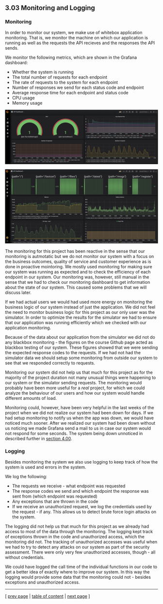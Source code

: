 ## 3.03 Monitoring and Logging

<!-- **Lecture notes**
- manual vs reactive vs proactive x
- whitebox vs blackbox monitoring x
- active vs passive x
- application monitoring x -->

### Monitoring
In order to monitor our system, we make use of whitebox application monitoring. That is, we monitor the machine on which our application is running as well as the requests the API recieves and the responses the API sends. 

We monitor the following metrics, which are shown in the Grafana dashboard:
- Whether the system is running
- The total number of requests for each endpoint
- The rate of requests to the system for each endpoint
- Number of responses we send for each status code and endpoint
- Average response time for each endpoint and status code
- CPU usage
- Memory usage

![Grafana Dashboard](../images/sc_grafana_dashboard.png)

![Grafana Dashboard](../images/sc_grafana_dashboard_2.png)

The monitoring for this project has been reactive in the sense that our monitoring is autmotatic but we do not monitor our system with a focus on the business outcomes, quality of service and customer experience as is done in proactive mointoring. We mostly used monitoring for making sure our system was running as expected and to check the efficiency of each endpoint in our system. Our monitoring was, however, still manual in the sense that we had to check our monitoring dashboard to get information about the state of our system. This caused some problems that we will discuss later.

If we had actual users we would had used more energy on monitoring the business logic of our system instead of just the application. We did not feel the need to monitor business logic for this project as our only user was the simulator. In order to optimize the results for the simulator we had to ensure that our application was running efficiently which we checked with our application monitoring. 

Because of the data about our application from the simulator we did not do any blackbox monitoring - the figures on the course Github page acted as blackbox testing of our system. These figures showed that we were sending the expected response codes to the requests. If we had not had the simulator data we should setup some monitoring from outside our system to see that we responded correctly to requests.

Monitoring our system did not help us that much for this project as for the majority of the project duration not many unusual things were happening to our system or the simulator sending requests. The monitoring would probably have been more useful for a *real* project, for which we could analyze the behaviour of our users and how our system would handle different amounts of load. 

Monitoring could, however, have been very helpful in the last weeks of the project when we did not realize our system had been down for days. If we had setup monitoring to notify us when the app was down, we would have noticed much sooner. After we realized our system had been down without us noticing we made Grafana send a mail to us in case our system would not respond for some seconds. The system being down unnoticed in described further in [section 4.00](../chapters/400_lessons_learned_perspective.md).

### Logging
Besides monitoring the system we also use logging to keep track of how the system is used and errors in the system. 

We log the following:
- The requests we receive - what endpoint was requested
- The response codes we send and which endpoint the response was sent from (which endpoint was requested)
- Any exceptions that are thrown in the code
- If we receive an unauthorized request, we log the credentials used by the request - if any. This allows us to detect brute force login attacks on the system.

The logging did not help us that much for this project as we already had access to most of the data through the monitoring. The logging kept track of exceptions thrown in the code and unauthorized access, which the monitoring did not. The tracking of unauthorized accesses was useful when we had to try to detect any attacks on our system as part of the security assessment. There were only very few unauthorized accesses, though - all without credentials.

We could have logged the call time of the individual functions in our code to get a better idea of exactly where to improve our system. In this way the logging would provide some data that the monitoring could not - besides exceptions and unauthorized access. 

---
[ [prev page](../chapters/302_ci_dc_chain_tools.md) | [table of content](../table_of_content.md) | [next page](../chapters/304_sec_assessment.md) ]
